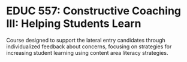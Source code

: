 # EDUC 557: Constructive Coaching III: Helping Students Learn

Course designed to support the lateral entry candidates through individualized feedback about concerns, focusing on strategies for increasing student learning using content area literacy strategies.